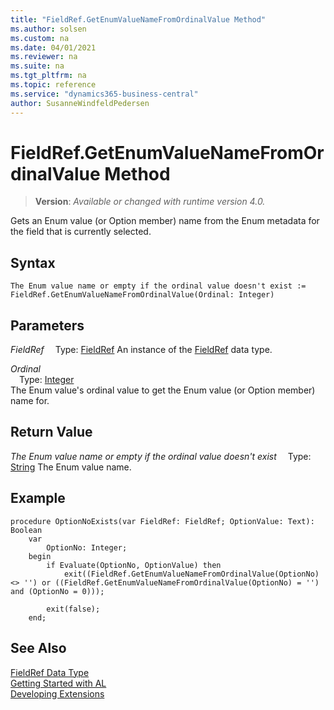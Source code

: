 ```yaml
---
title: "FieldRef.GetEnumValueNameFromOrdinalValue Method"
ms.author: solsen
ms.custom: na
ms.date: 04/01/2021
ms.reviewer: na
ms.suite: na
ms.tgt_pltfrm: na
ms.topic: reference
ms.service: "dynamics365-business-central"
author: SusanneWindfeldPedersen
---
```

[//]: # (START>DO_NOT_EDIT)
[//]: # (IMPORTANT:Do not edit any of the content between here and the END>DO_NOT_EDIT.)
[//]: # (Any modifications should be made in the .xml files in the ModernDev repo.)
# FieldRef.GetEnumValueNameFromOrdinalValue Method
> **Version**: _Available or changed with runtime version 4.0._

Gets an Enum value (or Option member) name from the Enum metadata for the field that is currently selected.


## Syntax
```
The Enum value name or empty if the ordinal value doesn't exist :=   FieldRef.GetEnumValueNameFromOrdinalValue(Ordinal: Integer)
```
## Parameters
*FieldRef*
&emsp;Type: [FieldRef](fieldref-data-type.md)
An instance of the [FieldRef](fieldref-data-type.md) data type.

*Ordinal*  
&emsp;Type: [Integer](../integer/integer-data-type.md)  
The Enum value's ordinal value to get the Enum value (or Option member) name for.  


## Return Value
*The Enum value name or empty if the ordinal value doesn't exist*
&emsp;Type: [String](../string/string-data-type.md)
The Enum value name.


[//]: # (IMPORTANT: END>DO_NOT_EDIT)

## Example

```al
procedure OptionNoExists(var FieldRef: FieldRef; OptionValue: Text): Boolean
    var
        OptionNo: Integer;
    begin
        if Evaluate(OptionNo, OptionValue) then
            exit((FieldRef.GetEnumValueNameFromOrdinalValue(OptionNo) <> '') or ((FieldRef.GetEnumValueNameFromOrdinalValue(OptionNo) = '') and (OptionNo = 0)));

        exit(false);
    end;
```
## See Also
[FieldRef Data Type](fieldref-data-type.md)  
[Getting Started with AL](../../devenv-get-started.md)  
[Developing Extensions](../../devenv-dev-overview.md)